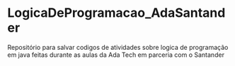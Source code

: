 # LogicaDeProgramacao_AdaSantander

Repositório para salvar codigos de atividades sobre logica de programação em java feitas durante as aulas da Ada Tech em parceria com o Santander 
